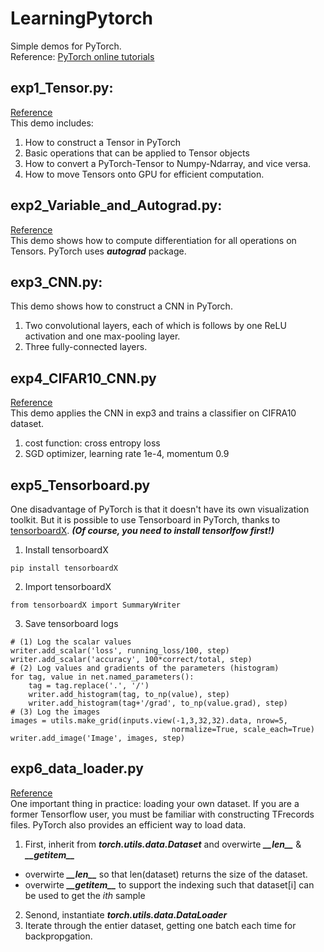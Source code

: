 # LearningPytorch
Simple demos for PyTorch.  
Reference: [PyTorch online tutorials](http://pytorch.org/tutorials/)

## exp1_Tensor.py:
[Reference](http://pytorch.org/tutorials/beginner/blitz/tensor_tutorial.html#sphx-glr-beginner-blitz-tensor-tutorial-py)      
This demo includes:
1. How to construct a Tensor in PyTorch
2. Basic operations that can be applied to Tensor objects
3. How to convert a PyTorch-Tensor to Numpy-Ndarray, and vice versa.
4. How to move Tensors onto GPU for efficient computation.

## exp2_Variable_and_Autograd.py:
[Reference](http://pytorch.org/tutorials/beginner/blitz/autograd_tutorial.html)    
This demo shows how to compute differentiation for all operations on Tensors. PyTorch uses ***autograd*** package.

## exp3_CNN.py:
This demo shows how to construct a CNN in PyTorch.
1. Two convolutional layers, each of which is follows by one ReLU activation and one max-pooling layer.
2. Three fully-connected layers.

## exp4_CIFAR10_CNN.py
[Reference](http://pytorch.org/tutorials/beginner/blitz/cifar10_tutorial.html)    
This demo applies the CNN in exp3 and trains a classifier on CIFRA10 dataset.
1. cost function: cross entropy loss    
2. SGD optimizer, learning rate 1e-4, momentum 0.9

## exp5_Tensorboard.py
One disadvantage of PyTorch is that it doesn't have its own visualization toolkit. But it is possible to use Tensorboard in PyTorch, thanks to [tensorboardX]((https://github.com/lanpa/tensorboard-pytorch)). ***(Of course, you need to install tensorlfow first!)***  

1. Install tensorboardX
```
pip install tensorboardX
```
2. Import tensorboardX
```
from tensorboardX import SummaryWriter
```
3. Save tensorboard logs
```
# (1) Log the scalar values
writer.add_scalar('loss', running_loss/100, step)
writer.add_scalar('accuracy', 100*correct/total, step)
# (2) Log values and gradients of the parameters (histogram)
for tag, value in net.named_parameters():
    tag = tag.replace('.', '/')
    writer.add_histogram(tag, to_np(value), step)
    writer.add_histogram(tag+'/grad', to_np(value.grad), step)
# (3) Log the images
images = utils.make_grid(inputs.view(-1,3,32,32).data, nrow=5,
                                    normalize=True, scale_each=True)
writer.add_image('Image', images, step)
```

## exp6_data_loader.py
[Reference](http://pytorch.org/tutorials/beginner/data_loading_tutorial.html)    
One important thing in practice: loading your own dataset. If you are a former Tensorflow user, you must be familiar with constructing TFrecords files. PyTorch also provides an efficient way to load data.

1. First, inherit from ***torch.utils.data.Dataset*** and overwirte ***\_\_len\_\_*** & ***\_\_getitem\_\_***
* overwirte ***\_\_len\_\_*** so that len(dataset) returns the size of the dataset.
* overwirte ***\_\_getitem\_\_*** to support the indexing such that dataset[i] can be used to get the *ith* sample
2. Senond, instantiate ***torch.utils.data.DataLoader***
3. Iterate through the entier dataset, getting one batch each time for backpropgation.
